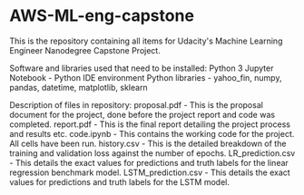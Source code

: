 # AWS-ML-eng-capstone
This is the repository containing all items for Udacity's Machine Learning Engineer Nanodegree Capstone Project.

Software and libraries used that need to be installed:
Python 3
Jupyter Notebook - Python IDE environment
Python libraries - yahoo_fin, numpy, pandas, datetime, matplotlib, sklearn

Description of files in repository:
proposal.pdf - This is the proposal document for the project, done before the project report and code was completed.
report.pdf - This is the final report detailing the project process and results etc.
code.ipynb - This contains the working code for the project. All cells have been run. 
history.csv - This is the detailed breakdown of the training and validation loss against the number of epochs.
LR_prediction.csv - This details the exact values for predictions and truth labels for the linear regression benchmark model.
LSTM_prediction.csv - This details the exact values for predictions and truth labels for the LSTM model.


